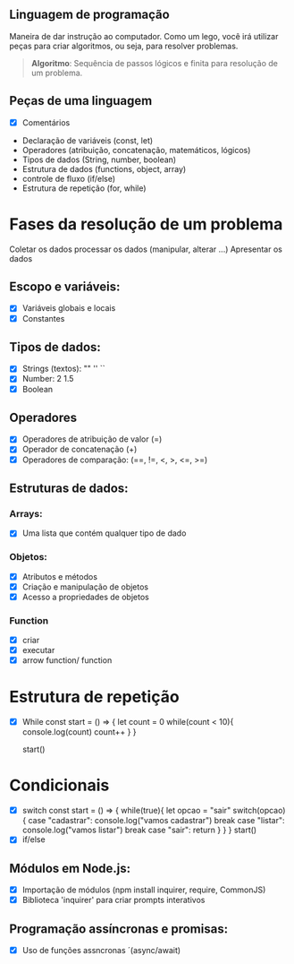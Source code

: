 ## Linguagem de programação

Maneira de dar instrução ao computador.
Como um lego, você irá utilizar peças para criar algoritmos, ou seja, para resolver problemas.
>   **Algoritmo**: Sequência de passos lógicos e finita para resolução de um problema.

## Peças de uma linguagem

- [x] Comentários
- Declaração de variáveis (const, let)
- Operadores (atribuição, concatenação, matemáticos, lógicos)
- Tipos de dados (String, number, boolean)
- Estrutura de dados (functions, object, array)
- controle de fluxo (if/else)
- Estrutura de repetição (for, while)

# Fases da resolução de um problema

Coletar os dados
processar os dados (manipular, alterar ...)
Apresentar os dados

## Escopo e variáveis:

- [x] Variáveis globais e locais
- [x] Constantes

## Tipos de dados:

- [x] Strings (textos): "" '' ``
- [x] Number: 2 1.5
- [x] Boolean

## Operadores

- [x] Operadores de atribuição de valor (=)
- [x] Operador de concatenação (+)
- [x] Operadores de comparação: (==, !=, <, >, <=, >=)

## Estruturas de dados:

### Arrays:

- [x] Uma lista que contém qualquer tipo de dado

### Objetos:

- [x] Atributos e métodos
- [x] Criação e manipulação de objetos
- [x] Acesso a propriedades de objetos

### Function
- [x] criar
- [x] executar
- [x] arrow function/ function

# Estrutura de repetição
- [x] While
    const start = () => {
        let count = 0
        while(count < 10){
        console.log(count)
        count++
        }
    }

    start()

# Condicionais
- [x] switch
    const start = () => {
        while(true){
            let opcao = "sair"
            switch(opcao) {
                case "cadastrar":
                    console.log("vamos cadastrar")
                    break
                case "listar":
                    console.log("vamos listar")
                    break
                case "sair":
                    return
            }
        }
    }
    start()
- [x] if/else

## Módulos em Node.js:
- [x] Importação de módulos (npm install inquirer, require, CommonJS)
- [x] Biblioteca 'inquirer' para criar prompts interativos

## Programação assíncronas e promisas:

- [x] Uso de funções assncronas ´(async/await)
